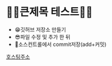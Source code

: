 # 🐱‍💻큰제목 테스트🐱‍💻

+ 😁깃허브 저장소 만들기
+ 😎파일 수정 및 추가 한 뒤
+ 🤞소스컨트롤에서 commit저장(add+커밋)

[호스팅주소](https://kms7625.github.io/git-Test/)